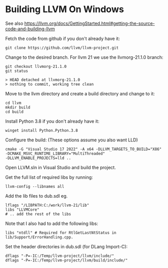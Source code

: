 # Building LLVM On Windows

See also https://llvm.org/docs/GettingStarted.html#getting-the-source-code-and-building-llvm	

Fetch the code from github if you don't already have it:

	git clone https://github.com/llvm/llvm-project.git


Change to the desired branch. For llvm 21 we use the llvmorg-21.1.0 branch:

	git checkout llvmorg-21.1.0
	git status

	> HEAD detached at llvmorg-21.1.0
	> nothing to commit, working tree clean

Move to the llvm directory and create a build directory and change to it:

	cd llvm
	mkdir build
	cd build

Install Python 3.8 if you don't already have it:

	winget install Python.Python.3.8

Configure the build: (These options assume you also want LLD)

	cmake -G "Visual Studio 17 2022" -A x64 -DLLVM_TARGETS_TO_BUILD="X86"  -DCMAKE_MSVC_RUNTIME_LIBRARY="MultiThreaded"  
	-DLLVM_ENABLE_PROJECTS=lld ..

Open LLVM.sln in Visual Studio and build the project.

Get the full list of required libs by running:

	llvm-config --libnames all

Add the lib files to dub.sdl eg.

	lflags "/LIBPATH:C:/work/llvm-21/lib"
	libs "LLVMCore" 
	# .. add the rest of the libs

Note that I also had to add the following libs:

	libs "ntdll" # Required for RtlGetLastNtStatus in lib/Support/ErrorHandling.cpp.

Set the header directories in dub.sdl (for DLang Import-C):

	dflags "-P=-IC:/Temp/llvm-project/llvm/include/"
	dflags "-P=-IC:/Temp/llvm-project/llvm/build/include/"

